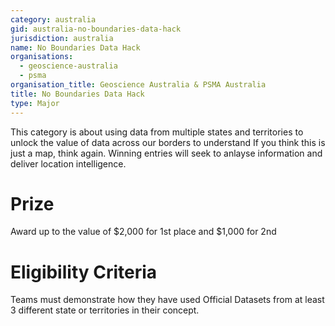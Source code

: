 ```yaml
---
category: australia
gid: australia-no-boundaries-data-hack
jurisdiction: australia
name: No Boundaries Data Hack
organisations:
  - geoscience-australia
  - psma
organisation_title: Geoscience Australia & PSMA Australia
title: No Boundaries Data Hack
type: Major
---
```


This category is about using data from multiple states and territories to unlock the value of data across our borders to understand If you think this is just a map, think again. Winning entries will seek to anlayse information and deliver location intelligence.

# Prize
Award up to the value of  $2,000 for 1st place and $1,000 for 2nd

# Eligibility Criteria
Teams must demonstrate how they have used Official Datasets from at least 3 different state or territories in their concept.